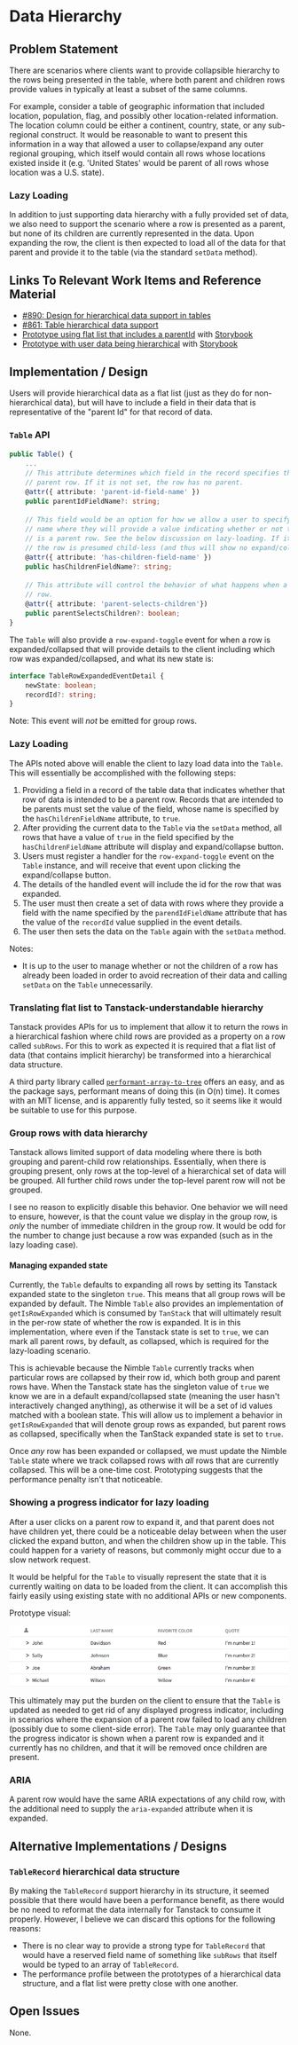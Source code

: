 # Data Hierarchy

## Problem Statement

There are scenarios where clients want to provide collapsible hierarchy to the rows being presented in the table, where both parent and children rows provide values in typically at least a subset of the same columns.

For example, consider a table of geographic information that included location, population, flag, and possibly other location-related information. The location column could be either a continent, country, state, or any sub-regional construct. It would be reasonable to want to present this information in a way that allowed a user to collapse/expand any outer regional grouping, which itself would contain all rows whose locations existed inside it (e.g. 'United States' would be parent of all rows whose location was a U.S. state).

### Lazy Loading

In addition to just supporting data hierarchy with a fully provided set of data, we also need to support the scenario where a row is presented as a parent, but none of its children are currently represented in the data. Upon expanding the row, the client is then expected to load all of the data for that parent and provide it to the table (via the standard `setData` method).

## Links To Relevant Work Items and Reference Material

-   [#890: Design for hierarchical data support in tables](https://github.com/ni/nimble/issues/890)
-   [#861: Table hierarchical data support](https://github.com/ni/nimble/issues/861)
-   [Prototype using flat list that includes a parentId](https://github.com/ni/nimble/tree/data-hierarchy-flat-list-prototype) with [Storybook](https://60e89457a987cf003efc0a5b-qzwoshcidz.chromatic.com/?path=/story/incubating-table--table&args=data:LargeDataSet)
-   [Prototype with user data being hierarchical](https://github.com/ni/nimble/tree/data-hierarchy-prototype) with [Storybook](https://60e89457a987cf003efc0a5b-yncupvnoes.chromatic.com/?path=/story/incubating-table--table&args=data:LargeDataSet)

## Implementation / Design

Users will provide hierarchical data as a flat list (just as they do for non-hierarchical data), but will have to include a field in their data that is representative of the "parent Id" for that record of data.

### `Table` API

```ts
public Table() {
    ...
    // This attribute determines which field in the record specifies the id that is the
    // parent row. If it is not set, the row has no parent.
    @attr({ attribute: 'parent-id-field-name' })
    public parentIdFieldName?: string;

    // This field would be an option for how we allow a user to specify the field
    // name where they will provide a value indicating whether or not that row
    // is a parent row. See the below discussion on lazy-loading. If it is not set,
    // the row is presumed child-less (and thus will show no expand/collapse button).
    @attr({ attribute: 'has-children-field-name' })
    public hasChildrenFieldName?: string;

    // This attribute will control the behavior of what happens when a user selects a parent
    // row.
    @attr({ attribute: 'parent-selects-children'})
    public parentSelectsChildren?: boolean;
}
```

The `Table` will also provide a `row-expand-toggle` event for when a row is expanded/collapsed that will provide details to the client including which row was expanded/collapsed, and what its new state is:

```ts
interface TableRowExpandedEventDetail {
    newState: boolean;
    recordId?: string;
}
```

Note: This event will _not_ be emitted for group rows.

### Lazy Loading

The APIs noted above will enable the client to lazy load data into the `Table`. This will essentially be accomplished with the following steps:

1. Providing a field in a record of the table data that indicates whether that row of data is intended to be a parent row. Records that are intended to be parents must set the value of the field, whose name is specified by the `hasChildrenFieldName` attribute, to `true`.
2. After providing the current data to the `Table` via the `setData` method, all rows that have a value of `true` in the field specified by the `hasChildrenFieldName` attribute will display and expand/collapse button.
3. Users must register a handler for the `row-expand-toggle` event on the `Table` instance, and will receive that event upon clicking the expand/collapse button.
4. The details of the handled event will include the id for the row that was expanded.
5. The user must then create a set of data with rows where they provide a field with the name specified by the `parendIdFieldName` attribute that has the value of the `recordId` value supplied in the event details.
6. The user then sets the data on the `Table` again with the `setData` method.

Notes:

-   It is up to the user to manage whether or not the children of a row has already been loaded in order to avoid recreation of their data and calling `setData` on the `Table` unnecessarily.

### Translating flat list to Tanstack-understandable hierarchy

Tanstack provides APIs for us to implement that allow it to return the rows in a hierarchical fashion where child rows are provided as a property on a row called `subRows`. For this to work as expected it is required that a flat list of data (that contains implicit hierarchy) be transformed into a hierarchical data structure.

A third party library called [`performant-array-to-tree`](https://www.npmjs.com/package/performant-array-to-tree) offers an easy, and as the package says, performant means of doing this (in O(n) time). It comes with an MIT license, and is apparently fully tested, so it seems like it would be suitable to use for this purpose.

### Group rows with data hierarchy

Tanstack allows limited support of data modeling where there is both grouping and parent-child row relationships. Essentially, when there is grouping present, only rows at the top-level of a hierarchical set of data will be grouped. All further child rows under the top-level parent row will not be grouped.

I see no reason to explicitly disable this behavior. One behavior we will need to ensure, however, is that the count value we display in the group row, is _only_ the number of immediate children in the group row. It would be odd for the number to change just because a row was expanded (such as in the lazy loading case).

#### Managing expanded state

Currently, the `Table` defaults to expanding all rows by setting its Tanstack expanded state to the singleton `true`. This means that all group rows will be expanded by default. The Nimble `Table` also provides an implementation of `getIsRowExpanded` which is consumed by `TanStack` that will ultimately result in the per-row state of whether the row is expanded. It is in this implementation, where even if the Tanstack state is set to `true`, we can mark all parent rows, by default, as collapsed, which is required for the lazy-loading scenario.

This is achievable because the Nimble `Table` currently tracks when particular rows are collapsed by their row id, which both group and parent rows have. When the Tanstack state has the singleton value of `true` we know we are in a default expand/collapsed state (meaning the user hasn't interactively changed anything), as otherwise it will be a set of id values matched with a boolean state. This will allow us to implement a behavior in `getIsRowExpanded` that will denote group rows as expanded, but parent rows as collapsed, specifically when the TanStack expanded state is set to `true`.

Once _any_ row has been expanded or collapsed, we must update the Nimble `Table` state where we track collapsed rows with _all_ rows that are currently collapsed. This will be a one-time cost. Prototyping suggests that the performance penalty isn't that noticeable.

### Showing a progress indicator for lazy loading

After a user clicks on a parent row to expand it, and that parent does not have children yet, there could be a noticeable delay between when the user clicked the expand button, and when the children show up in the table. This could happen for a variety of reasons, but commonly might occur due to a slow network request.

It would be helpful for the `Table` to visually represent the state that it is currently waiting on data to be loaded from the client. It can accomplish this fairly easily using existing state with no additional APIs or new components.

Prototype visual:

![Lazy Loading Spinner](./spec-images/LazyLoadingSpinner.gif)

This ultimately may put the burden on the client to ensure that the `Table` is updated as needed to get rid of any displayed progress indicator, including in scenarios where the expansion of a parent row failed to load any children (possibly due to some client-side error). The `Table` may only guarantee that the progress indicator is shown when a parent row is expanded and it currently has no children, and that it will be removed once children are present.

### ARIA

A parent row would have the same ARIA expectations of any child row, with the additional need to supply the `aria-expanded` attribute when it is expanded.

## Alternative Implementations / Designs

### `TableRecord` hierarchical data structure

By making the `TableRecord` support hierarchy in its structure, it seemed possible that there would have been a performance benefit, as there would be no need to reformat the data internally for Tanstack to consume it properly. However, I believe we can discard this options for the following reasons:

-   There is no clear way to provide a strong type for `TableRecord` that would have a reserved field name of something like `subRows` that itself would be typed to an array of `TableRecord`.
-   The performance profile between the prototypes of a hierarchical data structure, and a flat list were pretty close with one another.

## Open Issues

None.
